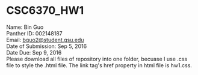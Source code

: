 # CSC6370_HW1
Name: Bin Guo <br/>
Panther ID: 002148187 <br/>
Email: bguo2@student.gsu.edu <br/> 
Date of Submission: Sep 5, 2016 <br/>
Date Due: Sep 9, 2016<br/>
Please download all files of repository into one folder, becuase I use .css file to style the .html file. The link tag's href property in html file is hw1.css.<br/> 
